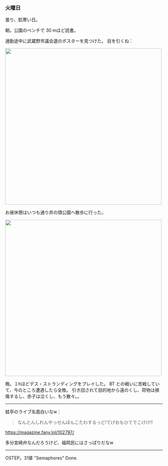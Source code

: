 ### 火曜日

曇り、肌寒い日。

朝。公園のベンチで 30 mほど読書。

通勤途中に武蔵野市議会選のポスターを見つけた。
目を引くね：

<img src="https://i.imgur.com/19LQD9O.jpg" width="500">

お昼休憩はいつも通り井の頭公園へ散歩に行った。

<img src="https://i.imgur.com/X6qwZXu.jpg" width="500">

晩。１hほどデス・ストランディングをプレイした。
BT との戦いに苦戦していて、今のところ遭遇したら全敗。
引き回されて目的地から遠のくし、荷物は損傷するし、赤子は泣くし、もう散々。。

---

蛙亭のライブ名面白いなw：

> なんとんしれんやっせんぼんこたわするっど!てげおもひてでこけけ!!

https://magazine.fany.lol/102797/

多分宮崎弁なんだろうけど、福岡民にはさっぱりだなw

---

OSTEP。31章 "Semaphores" Done.